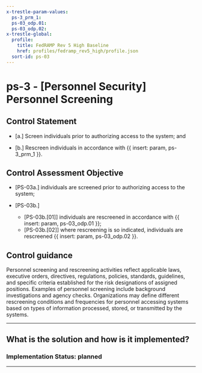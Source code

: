 ```yaml
---
x-trestle-param-values:
  ps-3_prm_1:
  ps-03_odp.01:
  ps-03_odp.02:
x-trestle-global:
  profile:
    title: FedRAMP Rev 5 High Baseline
    href: profiles/fedramp_rev5_high/profile.json
  sort-id: ps-03
---
```


# ps-3 - \[Personnel Security\] Personnel Screening

## Control Statement

- \[a.\] Screen individuals prior to authorizing access to the system; and

- \[b.\] Rescreen individuals in accordance with {{ insert: param, ps-3_prm_1 }}.

## Control Assessment Objective

- \[PS-03a.\] individuals are screened prior to authorizing access to the system;

- \[PS-03b.\]

  - \[PS-03b.[01]\] individuals are rescreened in accordance with {{ insert: param, ps-03_odp.01 }};
  - \[PS-03b.[02]\] where rescreening is so indicated, individuals are rescreened {{ insert: param, ps-03_odp.02 }}.

## Control guidance

Personnel screening and rescreening activities reflect applicable laws, executive orders, directives, regulations, policies, standards, guidelines, and specific criteria established for the risk designations of assigned positions. Examples of personnel screening include background investigations and agency checks. Organizations may define different rescreening conditions and frequencies for personnel accessing systems based on types of information processed, stored, or transmitted by the systems.

______________________________________________________________________

## What is the solution and how is it implemented?

<!-- For implementation status enter one of: implemented, partial, planned, alternative, not-applicable -->

<!-- Note that the list of rules under ### Rules: is read-only and changes will not be captured after assembly to JSON -->
<!-- Add control implementation description here for control: ps-3 -->

### Implementation Status: planned

______________________________________________________________________
